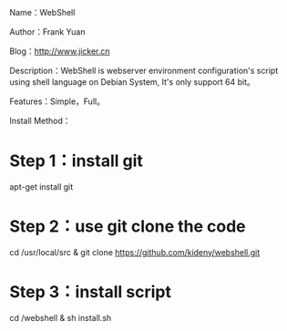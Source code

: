 Name：WebShell

Author：Frank Yuan

Blog：http://www.jicker.cn

Description：WebShell is webserver environment configuration's script using shell language on Debian System, It's only support 64 bit。

Features：Simple，Full。

Install Method：

# Step 1：install git
apt-get install git

# Step 2：use git clone the code
cd  /usr/local/src & git clone https://github.com/kideny/webshell.git

# Step 3：install script
cd /webshell & sh install.sh